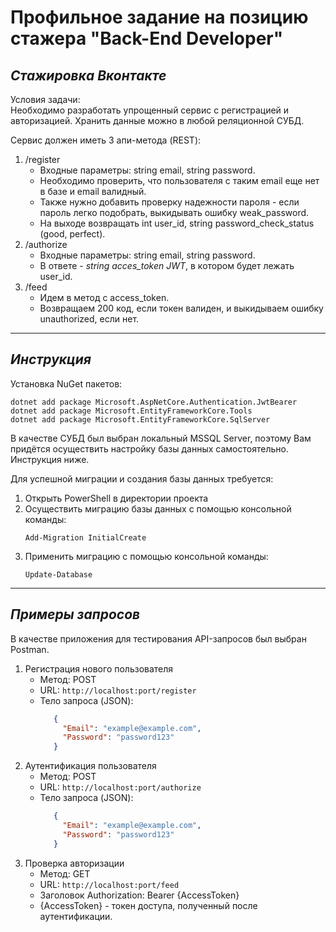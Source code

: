 # Профильное задание на позицию стажера "Back-End Developer"
## _Стажировка Вконтакте_
Условия задачи:  
Необходимо разработать упрощенный сервис с регистрацией и авторизацией.
Хранить данные можно в любой реляционной СУБД.

Сервис должен иметь 3 апи-метода (REST):
1. /register
    - Входные параметры: string email, string password.
    - Необходимо проверить, что пользователя с таким email еще нет в базе и email валидный.
    - Также нужно добавить проверку надежности пароля - если пароль легко подобрать, выкидывать ошибку weak_password.
    - На выходе возвращать int user_id, string password_check_status (good, perfect).
2. /authorize
    - Входные параметры: string email, string password.
    - В ответе - _string acces_token JWT_, в котором будет лежать user_id.
3. /feed
    - Идем в метод с access_token.
    - Возвращаем 200 код, если токен валиден, и выкидываем ошибку unauthorized, если нет.
      
***
## _Инструкция_
Установка NuGet пакетов:
   ```
   dotnet add package Microsoft.AspNetCore.Authentication.JwtBearer
   dotnet add package Microsoft.EntityFrameworkCore.Tools
   dotnet add package Microsoft.EntityFrameworkCore.SqlServer
   ```
В качестве СУБД был выбран локальный MSSQL Server, поэтому Вам придётся осуществить настройку базы данных самостоятельно. Инструкция ниже.

Для успешной миграции и создания базы данных требуется:
1. Открыть PowerShell в директории проекта
2. Осуществить миграцию базы данных с помощью консольной команды:
   ```
   Add-Migration InitialCreate
   ```
3. Применить миграцию с помощью консольной команды:
   ```
   Update-Database
   ```
***
## _Примеры запросов_
В качестве приложения для тестирования API-запросов был выбран Postman.  

1. Регистрация нового пользователя
   - Метод: POST
   - URL: ```http://localhost:port/register```
   - Тело запроса (JSON):
     ```json
        {
          "Email": "example@example.com",
          "Password": "password123"
        }
     ```
2. Аутентификация пользователя
   - Метод: POST
   - URL: ```http://localhost:port/authorize```
   - Тело запроса (JSON):
     ```json
        {
          "Email": "example@example.com",
          "Password": "password123"
        }
     ```
3. Проверка авторизации
   - Метод: GET
   - URL: ```http://localhost:port/feed```
   - Заголовок Authorization: Bearer {AccessToken}
   - {AccessToken} - токен доступа, полученный после аутентификации.
